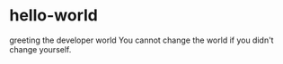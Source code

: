 # hello-world
greeting the developer world
You cannot change the world if you didn't change yourself. 
